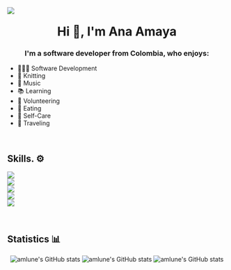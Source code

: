 <img align="left" src="https://visitor-badge.laobi.icu/badge?page_id=yngibaes.yngibaes&left_color=darkmagenta&right_color=violet"  />
<h1 align="center"> Hi 👋, I'm Ana Amaya</h1>
<h3 align="center">I'm a software developer from Colombia, who enjoys:</h3>

- 👩🏻‍💻 Software Development
- 🧶 Knitting
- 🎹 Music
- 📚 Learning
- 💚 Volunteering
- 🍔 Eating
- 💅 Self-Care
- 🛫 Traveling

<br clear="both">

<h2 align="left">Skills. ⚙</h2>
<p align="left">
  <a href="https://skillicons.dev">
    <img src="https://skillicons.dev/icons?i=js,ts,py" />
    <br clear="both">
    <img src="https://skillicons.dev/icons?i=css,html,react,nextjs,bootstrap,tailwind" />
    <br clear="both">
    <img src="https://skillicons.dev/icons?i=nodejs,express" />
    <br clear="both">
    <img src="https://skillicons.dev/icons?i=mysql,postgresql,mongodb" />
    <br clear="both">
    <img src="https://skillicons.dev/icons?i=figma,jest,git,azure,docker,firebase" />
  </a>
</p>

<br clear="both">

<h2 align="left">Statistics 📊</h2>
<div align="center">
 
   ![amlune's GitHub stats](https://github-readme-stats.vercel.app/api?username=amlune&theme=omni&hide_border=false&include_all_commits=true&count_private=true)
   ![amlune's GitHub stats](https://nirzak-streak-stats.vercel.app/?user=amlune&theme=omni&hide_border=false)
   ![amlune's GitHub stats](https://github-readme-stats.vercel.app/api/top-langs/?username=amlune&theme=omni&hide_border=false&include_all_commits=true&count_private=true&layout=compact)
   
</div>
